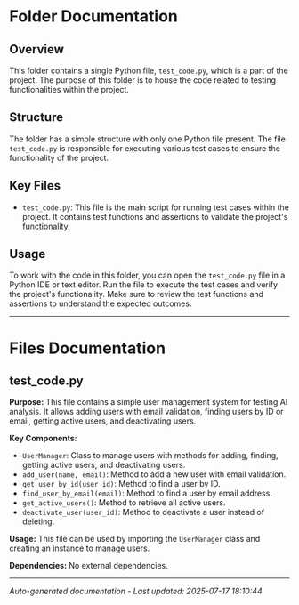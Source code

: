 # Folder Documentation

## Overview
This folder contains a single Python file, `test_code.py`, which is a part of the project. The purpose of this folder is to house the code related to testing functionalities within the project.

## Structure
The folder has a simple structure with only one Python file present. The file `test_code.py` is responsible for executing various test cases to ensure the functionality of the project.

## Key Files
- `test_code.py`: This file is the main script for running test cases within the project. It contains test functions and assertions to validate the project's functionality.

## Usage
To work with the code in this folder, you can open the `test_code.py` file in a Python IDE or text editor. Run the file to execute the test cases and verify the project's functionality. Make sure to review the test functions and assertions to understand the expected outcomes.

---

# Files Documentation

## test_code.py

**Purpose:** This file contains a simple user management system for testing AI analysis. It allows adding users with email validation, finding users by ID or email, getting active users, and deactivating users.

**Key Components:**
- `UserManager`: Class to manage users with methods for adding, finding, getting active users, and deactivating users.
- `add_user(name, email)`: Method to add a new user with email validation.
- `get_user_by_id(user_id)`: Method to find a user by ID.
- `find_user_by_email(email)`: Method to find a user by email address.
- `get_active_users()`: Method to retrieve all active users.
- `deactivate_user(user_id)`: Method to deactivate a user instead of deleting.

**Usage:** This file can be used by importing the `UserManager` class and creating an instance to manage users.

**Dependencies:** No external dependencies.

---
*Auto-generated documentation - Last updated: 2025-07-17 18:10:44*
